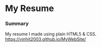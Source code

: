 # My Resume

### Summary

My resume I made using plain HTML5 & CSS.
https://vinhit2003.github.io/MyWebSite/

